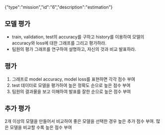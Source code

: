 {"type":"mission","id":"6","description":"estimation"}
## 모델 평가
* train, validation, test의 accuracy를 구하고 history를 이용하여 모델의 accuracy와 loss에 대한 그래프를 그리고 평가하라.
* 팀원의 평가 그래프를 연구하여 설명하고, 자신의 것과 비교 발표하라.

## 평가
1. 그래프로 model accuracy, model loss를 표현하면 각각 점수 부여
2. test 데이터로 모델을 평가하여 높은 정확도 순으로 높은 점수 부여
3. 팀원의 결과물을 보고 이해하여 발표를 잘한 순으로 높은 점수 부여

## 추가 평가
2개 이상의 모델을 만들어서 비교하여 좋은 모델을 선택한 경우 높은 추가 점수 부여. 많은 모델을 비교할 수록 높은 점수 부여


